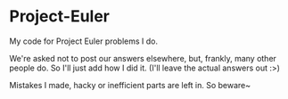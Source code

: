 # Project-Euler
My code for Project Euler problems I do.


We're asked not to post our answers elsewhere, but, frankly, many other people do.
So I'll just add how I did it. (I'll leave the actual answers out :>)


Mistakes I made, hacky or inefficient parts are left in. So beware~
